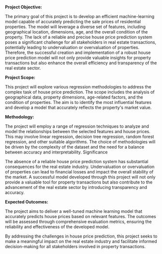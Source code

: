 **Project Objective:**

The primary goal of this project is to develop an efficient machine-learning model capable of accurately predicting the sale prices of residential properties. The model will leverage a diverse set of features, including geographical location, dimensions, age, and the overall condition of the property. The lack of a reliable and precise house price prediction system poses a significant challenge for all stakeholders in real estate transactions, potentially leading to undervaluation or overvaluation of properties. Therefore, the successful creation and implementation of a robust house price prediction model will not only provide valuable insights for property transactions but also enhance the overall efficiency and transparency of the real estate sector.

**Project Scope:**

This project will explore various regression methodologies to address the complex task of house price prediction. The scope includes the analysis of geographical data, property dimensions, age-related factors, and the condition of properties. The aim is to identify the most influential features and develop a model that accurately reflects the property's market value.

**Methodology:**

The project will employ a range of regression techniques to analyze and model the relationships between the selected features and house prices. This may involve linear regression, decision tree regression, random forest regression, and other suitable algorithms. The choice of methodologies will be driven by the complexity of the dataset and the need for a balance between accuracy and interpretability.
Significance

The absence of a reliable house price prediction system has substantial consequences for the real estate industry. Undervaluation or overvaluation of properties can lead to financial losses and impact the overall stability of the market. A successful model developed through this project will not only provide a valuable tool for property transactions but also contribute to the advancement of the real estate sector by introducing transparency and accuracy.

**Expected Outcomes:**

The project aims to deliver a well-tuned machine learning model that accurately predicts house prices based on relevant features. The outcomes will be assessed through comprehensive evaluation metrics, ensuring the reliability and effectiveness of the developed model.

By addressing the challenges in house price prediction, this project seeks to make a meaningful impact on the real estate industry and facilitate informed decision-making for all stakeholders involved in property transactions.

